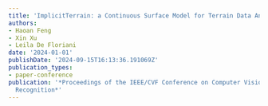 ```yaml
---
title: 'ImplicitTerrain: a Continuous Surface Model for Terrain Data Analysis'
authors:
- Haoan Feng
- Xin Xu
- Leila De Floriani
date: '2024-01-01'
publishDate: '2024-09-15T16:13:36.191069Z'
publication_types:
- paper-conference
publication: '*Proceedings of the IEEE/CVF Conference on Computer Vision and Pattern
  Recognition*'
---
```

